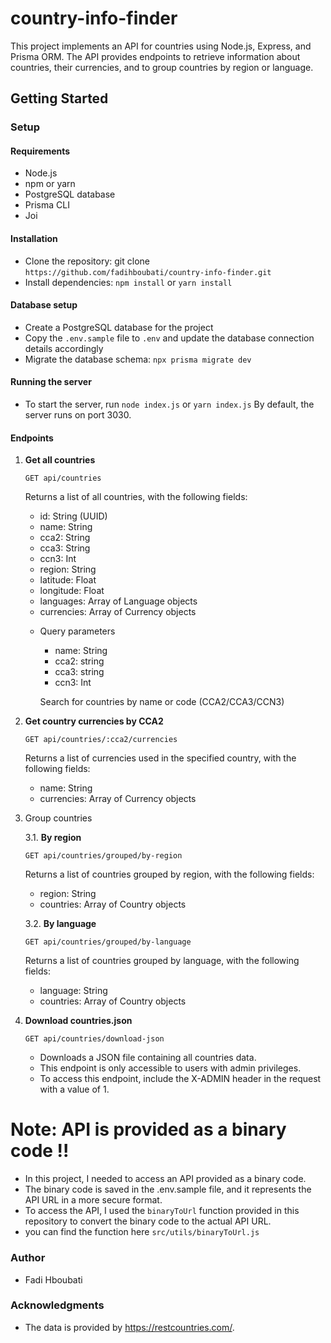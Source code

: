 # country-info-finder

This project implements an API for countries using Node.js, Express, and Prisma ORM. The API provides endpoints to retrieve information about countries, their currencies, and to group countries by region or language.

## Getting Started

### Setup
#### Requirements
- Node.js
- npm or yarn
- PostgreSQL database
- Prisma CLI
- Joi

#### Installation
- Clone the repository: git clone `https://github.com/fadihboubati/country-info-finder.git`
- Install dependencies: `npm install` or `yarn install`

#### Database setup
- Create a PostgreSQL database for the project
- Copy the `.env.sample` file to `.env` and update the database connection details accordingly
- Migrate the database schema: `npx prisma migrate dev`

#### Running the server
- To start the server, run `node index.js` or `yarn index.js` By default, the server runs on port 3030.

#### Endpoints

1. **Get all countries**   

    `GET api/countries`

    Returns a list of all countries, with the following fields:

    + id: String (UUID)
    + name: String
    + cca2: String
    + cca3: String
    + ccn3: Int
    + region: String
    + latitude: Float
    + longitude: Float
    + languages: Array of Language objects
    + currencies: Array of Currency objects

    - Query parameters
        - name: String
        - cca2: string
        - cca3: string
        - ccn3: Int  

        Search for countries by name or code (CCA2/CCA3/CCN3)


2. **Get country currencies by CCA2**  

    `GET api/countries/:cca2/currencies`

    Returns a list of currencies used in the specified country, with the following fields:

    - name: String
    - currencies: Array of Currency objects

3. Group countries

    3.1. **By region**

    `GET api/countries/grouped/by-region`

    Returns a list of countries grouped by region, with the following fields:

    - region: String
    - countries: Array of Country objects

    3.2. **By language**

    `GET api/countries/grouped/by-language`

    Returns a list of countries grouped by language, with the following fields:

    - language: String
    - countries: Array of Country objects

4. **Download countries.json**

    `GET api/countries/download-json`

    - Downloads a JSON file containing all countries data.
    - This endpoint is only accessible to users with admin privileges.
    - To access this endpoint, include the X-ADMIN header in the request with a value of 1.


# Note: API is provided as a binary code !!
- In this project, I needed to access an API provided as a binary code.
- The binary code is saved in the .env.sample file, and it represents the API URL in a more secure format.
- To access the API, I used the `binaryToUrl` function provided in this repository to convert the binary code to the actual API URL.  
- you can find the function here `src/utils/binaryToUrl.js`


### Author
 - Fadi Hboubati

### Acknowledgments
 - The data is provided by https://restcountries.com/.
